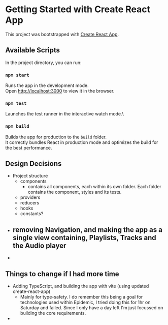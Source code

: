 # Getting Started with Create React App

This project was bootstrapped with [Create React App](https://github.com/facebook/create-react-app).

## Available Scripts

In the project directory, you can run:

### `npm start`

Runs the app in the development mode.\
Open [http://localhost:3000](http://localhost:3000) to view it in the browser.

### `npm test`

Launches the test runner in the interactive watch mode.\

### `npm build`

Builds the app for production to the `build` folder.\
It correctly bundles React in production mode and optimizes the build for the best performance.

## Design Decisions

- Project structure
  - components
    - contains all components, each within its own folder. Each folder contains the component, styles and its tests.
  - providers
  - reducers
  - hooks
  - constants?
- removing Navigation, and making the app as a single view containing, Playlists, Tracks and the Audio player
  - 
- 

## Things to change if I had more time

- Adding TypeScript, and building the app with vite (using updated create-react-app)
  - Mainly for type-safety. I do remember this being a goal for technologies used within Epidemic, I tried doing this for 1hr on Saturday and failed. Since I only have a day left I'm just focussed on building the core requirements.
- 